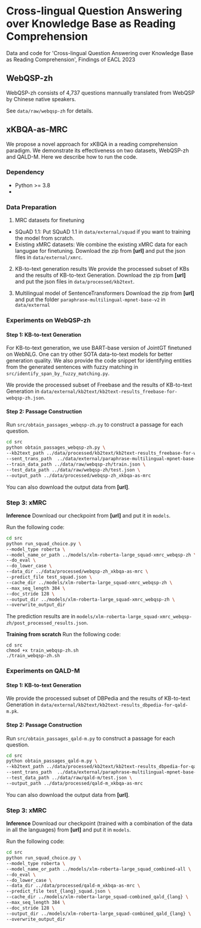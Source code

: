 # Cross-lingual Question Answering over Knowledge Base as Reading Comprehension
Data and code for 'Cross-lingual Question Answering over Knowledge Base as Reading Comprehension', Findings of EACL 2023

## WebQSP-zh
WebQSP-zh consists of 4,737 questions mannually translated from WebQSP by Chinese native speakers.

See `data/raw/webqsp-zh` for details.

## xKBQA-as-MRC
We propose a novel approach for xKBQA in a reading comprehension paradigm. 
We demonstrate its effectiveness on two datasets, WebQSP-zh and QALD-M.
Here we describe how to run the code.

### Dependency
* Python >= 3.8
* 

### Data Preparation
1. MRC datasets for finetuning
* SQuAD 1.1: Put SQuAD 1.1 in `data/external/squad` if you want to training the model from scratch.
* Existing xMRC datasets: We combine the existing xMRC data for each langugae for finetuning. Download the zip from **[url]** and put the json files in `data/external/xmrc`.

2. KB-to-text generation results
We provide the processed subset of KBs and the results of KB-to-text Generation.
Download the zip from **[url]** and put the json files in `data/processed/kb2text`.

3. Multilingual model of SentenceTransformers
Download the zip from **[url]** and put the folder `paraphrase-multilingual-mpnet-base-v2` in `data/external`


### Experiments on WebQSP-zh
#### Step 1: KB-to-text Generation
For KB-to-text generation, we use BART-base version of JointGT finetuned on WebNLG.
One can try other SOTA data-to-text models for better generation quality. 
We also provide the code snippet for identifying entities from the generated sentences with fuzzy matching in `src/identify_span_by_fuzzy_matching.py`.  

We provide the processed subset of Freebase and the results of KB-to-text Generation in `data/external/kb2text/kb2text-results_freebase-for-webqsp-zh.json`.

#### Step 2: Passage Construction
Run `src/obtain_passages_webqsp-zh.py` to construct a passage for each question.

```bash
cd src
python obtain_passages_webqsp-zh.py \
--kb2text_path ../data/processed/kb2text/kb2text-results_freebase-for-webqsp-zh.json \
--sent_trans_path  ../data/external/paraphrase-multilingual-mpnet-base-v2 \
--train_data_path ../data/raw/webqsp-zh/train.json \
--test_data_path ../data/raw/webqsp-zh/test.json \
--output_path ../data/processed/webqsp-zh_xkbqa-as-mrc 
```

You can also download the output data from **[url]**.

### Step 3: xMRC
**Inference**
Download our checkpoint from **[url]** and put it in `models`.

Run the following code:
```bash
cd src
python run_squad_choice.py \
--model_type roberta \
--model_name_or_path ../models/xlm-roberta-large_squad-xmrc_webqsp-zh \
--do_eval \
--do_lower_case \
--data_dir ../data/processed/webqsp-zh_xkbqa-as-mrc \
--predict_file test_squad.json \
--cache_dir ../models/xlm-roberta-large_squad-xmrc_webqsp-zh \
--max_seq_length 384 \
--doc_stride 128 \
--output_dir ../models/xlm-roberta-large_squad-xmrc_webqsp-zh \
--overwrite_output_dir
```
The prediction results are in `models/xlm-roberta-large_squad-xmrc_webqsp-zh/post_processed_results.json`.

**Training from scratch**
Run the following code:
```
cd src
chmod +x train_webqsp-zh.sh
./train_webqsp-zh.sh
```


### Experiments on QALD-M
#### Step 1: KB-to-text Generation
We provide the processed subset of DBPedia and the results of KB-to-text Generation in `data/external/kb2text/kb2text-results_dbpedia-for-qald-m.pk`.

#### Step 2: Passage Construction
Run `src/obtain_passages_qald-m.py` to construct a passage for each question.

```bash
cd src
python obtain_passages_qald-m.py \
--kb2text_path ../data/processed/kb2text/kb2text-results_dbpedia-for-qald-m.pk \
--sent_trans_path  ../data/external/paraphrase-multilingual-mpnet-base-v2 \
--test_data_path ../data/raw/qald-m/test.json \
--output_path ../data/processed/qald-m_xkbqa-as-mrc 
```

You can also download the output data from **[url]**.

### Step 3: xMRC
**Inference**
Download our checkpoint (trained with a combination of the data in all the languages) from **[url]** and put it in `models`.


Run the following code:
```bash
cd src
python run_squad_choice.py \
--model_type roberta \
--model_name_or_path ../models/xlm-roberta-large_squad_combined-all \
--do_eval \
--do_lower_case \
--data_dir ../data/processed/qald-m_xkbqa-as-mrc \
--predict_file test_{lang}_squad.json \
--cache_dir ../models/xlm-roberta-large_squad-combined_qald_{lang} \
--max_seq_length 384 \
--doc_stride 128 \
--output_dir ../models/xlm-roberta-large_squad-combined_qald_{lang} \
--overwrite_output_dir
```

